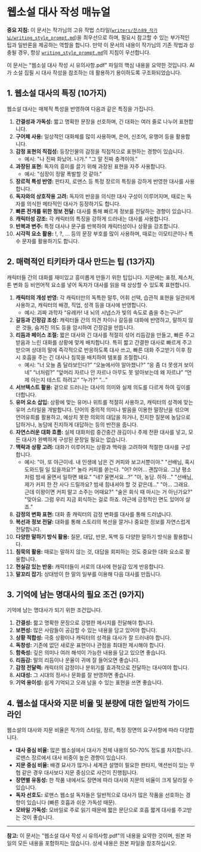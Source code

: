 # 웹소설 대사 작성 매뉴얼

**중요 지침:** 이 문서는 작가님의 고유 작법 스타일([`writers/찬스89_작가님/writing_style_prompt.md`](writers/찬스89_작가님/writing_style_prompt.md))을 최우선으로 하며, 필요시 참고할 수 있는 부가적인 팁과 일반론을 제공하는 역할을 합니다. 만약 이 문서의 내용이 작가님의 기존 작법과 상충될 경우, 항상 [`writing_style_prompt.md`](writers/찬스89_작가님/writing_style_prompt.md)의 지침이 우선합니다.

이 문서는 "웹소설 대사 작성 시 유의사항.pdf" 파일의 핵심 내용을 요약한 것입니다. AI가 소설 집필 시 대사 작성을 참조하는 데 활용하기 용이하도록 구조화되었습니다.

## 1. 웹소설 대사의 특징 (10가지)

웹소설 대사는 매체적 특성을 반영하여 다음과 같은 특징을 가집니다.

1.  **간결성과 가독성:** 짧고 명확한 문장을 선호하며, 긴 대화는 여러 줄로 나누어 표현합니다.
2.  **구어체 사용:** 일상적인 대화체를 많이 사용하며, 은어, 신조어, 유행어 등을 활용합니다.
3.  **감정 표현의 직접성:** 등장인물의 감정을 직접적으로 표현하는 경향이 있습니다.
    *   예시: "나 진짜 화났어. 나가." "그 말 진짜 충격이야."
4.  **과장된 표현:** 독자의 흥미를 끌기 위해 과장된 표현을 자주 사용합니다.
    *   예시: "심장이 정말 폭발할 것 같아."
5.  **장르적 특성 반영:** 판타지, 로맨스 등 특정 장르의 특징을 강하게 반영한 대사를 사용합니다.
6.  **독자와의 상호작용 고려:** 독자의 반응을 의식한 대사 구성이 이루어지며, 때로는 독자를 의식한 메타적인 대사가 등장하기도 합니다.
7.  **빠른 전개를 위한 정보 전달:** 대사를 통해 빠르게 정보를 전달하는 경향이 있습니다.
8.  **캐릭터성 강조:** 각 캐릭터의 특징을 강하게 드러내는 대사를 사용합니다.
9.  **반복과 변주:** 특정 대사나 문구를 반복하여 캐릭터성이나 상황을 강조합니다.
10. **시각적 요소 활용:** !, ?, ... 등의 문장 부호를 많이 사용하며, 때로는 이모티콘이나 특수 문자를 활용하기도 합니다.

## 2. 매력적인 티키타카 대사 만드는 팁 (13가지)

캐릭터들 간의 대화를 재미있고 흥미롭게 만들기 위한 팁입니다. 지문에는 표정, 제스처, 톤 변화 등 비언어적 요소를 넣어 독자가 대사를 읽을 때 상상할 수 있도록 표현합니다.

1.  **캐릭터의 개성 반영:** 각 캐릭터만의 독특한 말투, 어휘 선택, 습관적 표현을 일관되게 사용하고, 캐릭터의 배경, 직업, 성격 등을 대사에 반영합니다.
    *   예시: 괴짜 과학자 “유레카! 내 뇌의 시냅스가 빛의 속도로 춤을 추는구나!”
2.  **갈등과 긴장감 조성:** 캐릭터들 간의 의견 차이나 갈등을 대화에 반영하고, 말하지 않은 것들, 숨겨진 의도 등을 암시하여 긴장감을 만듭니다.
3.  **리듬과 페이스 조절:** 짧은 대사와 긴 대사를 적절히 섞어 리듬감을 만들고, 빠른 주고받음과 느린 대화를 상황에 맞게 배치합니다. 특히 짧고 간결한 대사로 빠르게 주고받으며 상대의 말에 즉각적으로 반응하도록 대사 쓰고, 빠른 대화 주고받기 이후 잠시 호흡을 주는 긴 대사나 침묵을 배치하여 템포를 조절합니다.
    *   예시: “너 오늘 좀 달라보인다?” “오늘에서야 알아챘니?” “응 좀 더 못생겨 보이네” “너처럼?” “앞머리 자르나 안 자르나 아무도 못 알아보는데 왜 자르냐” “언제 아는지 테스트 하려고” “누가?” “...”
4.  **서브텍스트 활용:** 겉으로 드러나는 대사의 의미와 실제 의도를 다르게 하여 깊이를 더합니다.
5.  **유머 요소 삽입:** 상황에 맞는 유머나 위트를 적절히 사용하고, 캐릭터의 성격에 맞는 유머 스타일을 개발합니다. 단어의 중의적 의미나 발음을 이용한 말장난을 섞으며 언어유희를 활용하고, 예상치 못한 의외의 대답을 하거나, 진지한 질문에 농담으로 답하거나, 농담에 진지하게 대답하는 등의 반전을 줍니다.
6.  **자연스러운 대화 흐름:** 실제 대화처럼 중간중간 끊김이나 주제 전환 대사를 넣고, 모든 대사가 완벽하게 구성된 문장일 필요는 없습니다.
7.  **맥락과 상황 고려:** 대화가 이루어지는 상황과 맥락을 고려하여 적절한 대사를 구성합니다.
    *   예시: "아, 또 야근이네. 내 인생에 남은 건 커피와 보고서뿐이야." "선배님, 혹시 도와드릴 일 있을까요?" 놀라 커피를 쏟는다. "어? 어어... 괜찮아요. 그냥 평소처럼 밤새 울면서 일하면 돼요." "네? 울면서요...?" "아, 농담. 하하..." "선배님, 제가 커피 한 잔 사다 드릴까요? 밤새 힘내셔야 할 것 같은데..." "아... 그래요. 근데 이왕이면 커피 말고 소주는 어때요?" "술은 회식 때 마시는 거 아닌가요?" "맞아요. 그럼 우리 지금 회식하는 걸로 하죠. 야근에 긍정적인 면도 있어야 살죠."
8.  **감정의 변화 표현:** 대화 중 캐릭터의 감정 변화를 대사를 통해 드러냅니다.
9.  **복선과 정보 전달:** 대화를 통해 스토리의 복선을 깔거나 중요한 정보를 자연스럽게 전달합니다.
10. **다양한 말하기 방식 활용:** 질문, 대답, 반문, 독백 등 다양한 말하기 방식을 활용합니다.
11. **침묵의 활용:** 때로는 말하지 않는 것, 대답을 회피하는 것도 중요한 대화 요소로 활용합니다.
12. **현실감 있는 반응:** 캐릭터들이 서로의 대사에 현실감 있게 반응합니다.
13. **말꼬리 잡기:** 상대방이 한 말의 일부를 이용해 다음 대사를 만듭니다.

## 3. 기억에 남는 명대사의 필요 조건 (9가지)

기억에 남는 명대사가 되기 위한 조건입니다.

1.  **간결성:** 짧고 명확한 문장으로 강렬한 메시지를 전달해야 합니다.
2.  **보편성:** 많은 사람들이 공감할 수 있는 내용을 담고 있어야 합니다.
3.  **상황 적합성:** 극중 상황이나 캐릭터의 성격을 대사가 잘 드러내야 합니다.
4.  **독창성:** 기존에 없던 새로운 표현이나 관점을 최대한 제시해야 합니다.
5.  **함축성:** 깊은 의미나 여러 해석이 가능한 내용을 담고 있으면 좋습니다.
6.  **리듬감:** 말의 리듬이나 운율이 귀에 잘 들어오면 좋습니다.
7.  **감정 전달력:** 캐릭터의 감정이나 분위기를 효과적으로 전달하는 대사여야 합니다.
8.  **시대성:** 그 시대의 정서나 문화를 잘 반영하면 좋습니다.
9.  **기억 용이성:** 쉽게 기억되고 오래 남을 수 있는 표현을 쓰면 좋습니다.

## 4. 웹소설 대사와 지문 비율 및 분량에 대한 일반적 가이드라인

웹소설의 대사와 지문 비율은 작가의 스타일, 장르, 특정 장면의 요구사항에 따라 다양합니다.

*   **대사 중심 비율:** 많은 웹소설에서 대사가 전체 내용의 50-70% 정도를 차지합니다. 로맨스 장르에서 대사 비중이 높은 경향이 있습니다.
*   **지문 중심 비율:** 배경 묘사가 많거나 세계관 설명이 필요한 판타지, 액션씬이 있는 무협 같은 경우 대사보다 지문 중심으로 사건이 진행됩니다.
*   **장면별 유동성:** 한 작품 내에서도 장면에 따라 대사와 지문의 비율이 크게 달라질 수 있습니다.
*   **독자 선호도:** 로맨스 웹소설 독자들은 일반적으로 대사가 많은 작품을 선호하는 경향이 있습니다 (빠른 호흡과 쉬운 가독성 때문).
*   **모바일 가독성:** 모바일로 주로 읽기 때문에 짧은 문단으로 호흡 짧게 대사를 주고받는 것이 좋습니다.

---

**참고:** 이 문서는 "웹소설 대사 작성 시 유의사항.pdf"의 내용을 요약한 것이며, 원본 파일의 모든 내용을 포함하지는 않습니다. 상세 내용은 원본 파일을 참조하십시오.
